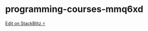 # programming-courses-mmq6xd

[Edit on StackBlitz ⚡️](https://stackblitz.com/edit/programming-courses-mmq6xd)